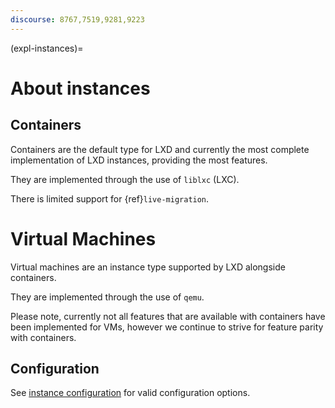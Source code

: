 ```yaml
---
discourse: 8767,7519,9281,9223
---
```


(expl-instances)=
# About instances

## Containers

Containers are the default type for LXD and currently the most
complete implementation of LXD instances, providing the most features.

They are implemented through the use of `liblxc` (LXC).

There is limited support for {ref}`live-migration`.

# Virtual Machines

Virtual machines are an instance type supported by LXD alongside containers.

They are implemented through the use of `qemu`.

Please note, currently not all features that are available with containers have been implemented for VMs,
however we continue to strive for feature parity with containers.

## Configuration

See [instance configuration](instances.md) for valid configuration options.
